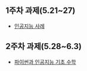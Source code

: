 ## 1주차 과제(5.21~27)
* [인공지능 사례](https://github.com/AnamKwon/Gwangju-Ai-center-Free-course_anam/blob/master/1%EC%A3%BC%EC%B0%A8_%EA%B3%BC%EC%A0%9C.ipynb)
## 2주차 과제(5.28~6.3)
* [파이썬과 인공지능 기초 수학](https://nbviewer.jupyter.org/github/AnamKwon/Gwangju-Ai-center-Free-course_anam/blob/master/2%E1%84%8C%E1%85%AE%E1%84%8E%E1%85%A1%E1%84%80%E1%85%AA%E1%84%8C%E1%85%A6.ipynb)
